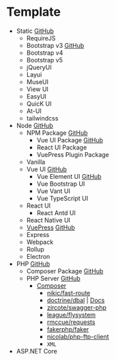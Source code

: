 # Template

- Static [GitHub](https://github.com/langnang-temp/static)
  - RequireJS
  - Bootstrap v3 [GitHub](https://github.com/langnang-temp/static-bootstrap-v3)
  - Bootstrap v4
  - Bootstrap v5
  - jQueryUI
  - Layui
  - MuseUI
  - View UI
  - EasyUI
  - QuicK UI
  - At-UI
  - tailwindcss
- Node [GitHub](https://github.com/langnang-temp/node)
  - NPM Package [GitHub](https://github.com/langnang-temp/npm-package)
    - Vue UI Package [GitHub](https://github.com/langnang-temp/vue-ui-package)
    - React UI Package
    - VuePress Plugin Package
  - Vanilla
  - Vue UI [GitHub](https://github.com/langnang-temp/vue-ui)
    - Vue Element UI [GitHub](https://github.com/langnang-temp/vue-element-ui)
    - Vue Bootstrap UI
    - Vue Vant UI
    - Vue TypeScript UI
  - React UI
    - React Antd UI
  - React Native UI
  - [VuePress](./node/vuepress/) [GitHub](https://github.com/langnang-temp/vuepress)
  - Express
  - Webpack
  - Rollup
  - Electron
- PHP [GitHub](https://github.com/langnang-temp/php)
  - Composer Package [GitHub](https://github.com/langnang-temp/composer-package)
  - PHP Server [GitHub](https://github.com/langnang-temp/php-server)
    - [Composer](https://packagist.org/)
      - [nikic/fast-route](https://packagist.org/packages/nikic/fast-route)
      - [doctrine/dbal](https://packagist.org/packages/doctrine/dbal) | [Docs](https://www.doctrine-project.org/projects/doctrine-dbal/en/latest/index.html#)
      - [zircote/swagger-php](https://packagist.org/packages/zircote/swagger-php)
      - [league/flysystem](https://packagist.org/packages/league/flysystem)
      - [rmccue/requests](https://packagist.org/packages/rmccue/requests)
      - [fakerphp/faker](https://packagist.org/packages/fakerphp/faker)
      - [nicolab/php-ftp-client](https://packagist.org/packages/nicolab/php-ftp-client)
      - `XML`
- ASP.NET Core
